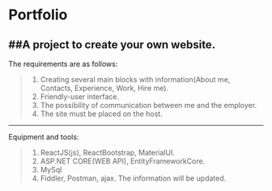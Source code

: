 # Portfolio

##A project to create your own website.
---
The requirements are as follows:
>1. Сreating several main blocks with information(About me, Contacts, Experience, Work, Hire me).
>2. Friendly-user interface.
>3. The possibility of communication between me and the employer.
>4. The site must be placed on the host.
---
Equipment and tools:
>1. ReactJS(js), ReactBootstrap, MaterialUI.
>2. ASP.NET CORE(WEB API), EntityFrameworkCore.
>3. MySql
>4. Fiddler, Postman, ajax.
The information will be updated.